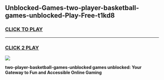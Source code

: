 
## Unblocked-Games-two-player-basketball-games-unblocked-Play-Free-t1kd8
<h3>
<a href="https://premium76.site?title=two-player-basketball-games-unblocked&ref=15A">CLICK TO PLAY</a></h3>
<hr>

<h3>
<a href="https://premium76.site?title=two-player-basketball-games-unblocked&ref=15A">CLICK 2 PLAY</a>
  
</h3>

<a href="https://premium76.site?title=two-player-basketball-games-unblocked&ref=15A"><img src="https://clearcache.store/games.png"></a>


**two-player-basketball-games-unblocked games unblocked: Your Gateway to Fun and Accessible Online Gaming**
